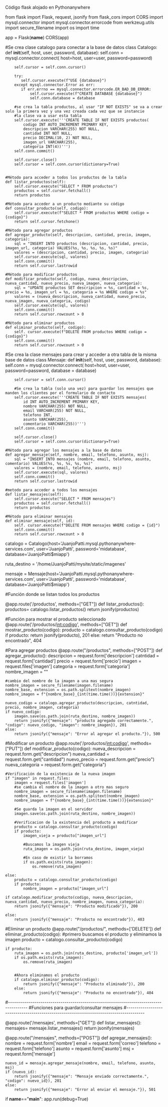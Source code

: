 Código flask alojado en Pythonanywhere






















from flask import Flask, request, jsonify
from flask_cors import CORS
import mysql.connector
import mysql.connector.errorcode
from werkzeug.utils import secure_filename
import os
import time

app = Flask(__name__)
CORS(app)

#Se crea clase catalogo para conectar a la base de datos
class Catalogo:
    def __init__(self, host, user, password, database):
        self.conn = mysql.connector.connect( host=host,
        user=user,
        password=password)

        self.cursor = self.conn.cursor()

        try:
           self.cursor.execute(f"USE {database}")
        except mysql.connector.Error as err:
           if err.errno == mysql.connector.errorcode.ER_BAD_DB_ERROR:
               self.cursor.execute(f"CREATE DATABASE {database}")
               self.conn.database = database

        #se crea la tabla productos, al usar "IF NOT EXISTS" se va a crear solo la primera vez y una vez creada cada vez que se instancie
        #la clase va a usar esta tabla
        self.cursor.execute('''CREATE TABLE IF NOT EXISTS productos(
            codigo INT AUTO_INCREMENT PRIMARY KEY,
            descripcion VARCHAR(255) NOT NULL,
            cantidad INT NOT NULL,
            precio DECIMAL(10, 2) NOT NULL,
            imagen_url VARCHAR(255),
            categoria INT(4))''')
        self.conn.commit()

        self.cursor.close()
        self.cursor = self.conn.cursor(dictionary=True)


    #Método para acceder a todos los productos de la tabla
    def listar_productos(self):
        self.cursor.execute("SELECT * FROM productos")
        productos = self.cursor.fetchall()
        return productos

    #Método para acceder a un producto mediante su código
    def consultar_producto(self, codigo):
        self.cursor.execute(f"SELECT * FROM productos WHERE codigo = {codigo}")
        return self.cursor.fetchone()

    #Método para agregar productos
    def agregar_producto(self, descripcion, cantidad, precio, imagen, categoria):
        sql = "INSERT INTO productos (descripcion, cantidad, precio, imagen_url, categoria) VALUES(%s, %s, %s, %s, %s)"
        valores = (descripcion, cantidad, precio, imagen, categoria)
        self.cursor.execute(sql, valores)
        self.conn.commit()
        return self.cursor.lastrowid

    #Método para modificar productos
    def modificar_producto(self, codigo, nueva_descripcion, nueva_cantidad, nuevo_precio, nueva_imagen, nueva_categoria):
        sql = "UPDATE productos SET descripcion = %s, cantidad = %s, precio = %s, imagen_url = %s, categoria = %s WHERE codigo = %s"
        valores = (nueva_descripcion, nueva_cantidad, nuevo_precio, nueva_imagen, nueva_categoria, codigo)
        self.cursor.execute(sql, valores)
        self.conn.commit()
        return self.cursor.rowcount > 0

    #Método para eliminar productos
    def eliminar_producto(self, codigo):
        self. cursor.execute(f"DELETE FROM productos WHERE codigo = {codigo}")
        self.conn.commit()
        return self.cursor.rowcount > 0

#Se crea la clase mensajes para crear y acceder a otra tabla de la misma base de datos
class Mensaje:
    def __init__(self, host, user, password, database):
        self.conn = mysql.connector.connect( host=host,
        user=user,
        password=password,
        database = database)

        self.cursor = self.conn.cursor()

        #Se crea la tabla (solo una vez) para guardar los mensajes que manden los clientes por el formulario de contacto
        self.cursor.execute('''CREATE TABLE IF NOT EXISTS mensajes(
            id INT AUTO_INCREMENT PRIMARY KEY,
            nombre VARCHAR(255) NOT NULL,
            email VARCHAR(255) NOT NULL,
            telefono INT,
            asunto VARCHAR(255),
            comentario VARCHAR(255))''')
        self.conn.commit()

        self.cursor.close()
        self.cursor = self.conn.cursor(dictionary=True)

    #Método para agregar los mensajes a la base de datos
    def agregar_mensaje(self, nombre, email, telefono, asunto, msj):
        sql = "INSERT INTO mensajes (nombre, email, telefono, asunto, comentario) VALUES(%s, %s, %s, %s, %s)"
        valores = (nombre, email, telefono, asunto, msj)
        self.cursor.execute(sql, valores)
        self.conn.commit()
        return self.cursor.lastrowid

    #metodo para acceder a todos los mensajes
    def listar_mensajes(self):
        self.cursor.execute("SELECT * FROM mensajes")
        productos = self.cursor.fetchall()
        return productos

    #Método para eliminar mensajes
    def eliminar_mensaje(self, id):
        self. cursor.execute(f"DELETE FROM mensajes WHERE codigo = {id}")
        self.conn.commit()
        return self.cursor.rowcount > 0




catalogo = Catalogo(host='JuanjoPatti.mysql.pythonanywhere-services.com', user='JuanjoPatti', password='midatabase', database='JuanjoPatti$miapp')

ruta_destino = '/home/JuanjoPatti/mysite/static/imagenes'

mensaje = Mensaje(host='JuanjoPatti.mysql.pythonanywhere-services.com', user='JuanjoPatti', password='midatabase', database='JuanjoPatti$miapp')







#Función donde se listan todos los productos

@app.route('/productos', methods=["GET"])
def listar_productos():
    productos= catalogo.listar_productos()
    return jsonify(productos)


#Función para mostrar el producto seleccionado
@app.route('/productos/<int:codigo>', methods=["GET"])
def mostrar_producto(codigo):
    producto = catalogo.consultar_producto(codigo)
    if producto:
        return jsonify(producto), 201
    else:
        return "Producto no encontrado", 404


#Para agregar productos
@app.route("/productos", methods=["POST"])
def agregar_producto():
    descripcion = request.form['descripcion']
    catntidad = request.form['cantidad']
    precio = request.form['precio']
    imagen = request.files['imagen']
    categoria = request.form['categoria']
    nombre_imagen = ""

    #cambio del nombre de la imagen a una mas segura
    nombre_imagen = secure_filename(imagen.filename)
    nombre_base, extension = os.path.splitext(nombre_imagen)
    nombre_imagen = f"{nombre_base}_{int(time.time())}{extension}"

    nuevo_codigo = catalogo.agregar_producto(descripcion, catntidad, precio, nombre_imagen, categoria)
    if nuevo_codigo:
        imagen.save(os.path.join(ruta_destino, nombre_imagen))
        return jsonify({"mensaje": "producto agregado correctamente.", "codigo": nuevo_codigo, "imagen": nombre_imagen}), 201
    else:
        return jsonify({"mensaje": "Error al agregar el producto."}), 500


#Modificar un producto
@app.route('/productos/<int:codigo>', methods=["PUT"])
def modificar_producto(codigo):
    nueva_descripcion = request.form.get("descripcion")
    nueva_cantidad = request.form.get("cantidad")
    nuevo_precio = request.form.get("precio")
    nueva_categoria = request.form.get("categoria")

    #Verificación de la existencia de la nueva imagen
    if "imagen" in request.files:
        imagen = request.files['imagen']
        #se cambia el nombre de la imagen a otro mas seguro
        nombre_imagen = secure_filename(imagen.filename)
        nombre_base, extension = os.path.splitext(nombre_imagen)
        nombre_imagen = f"{nombre_base}_{int(time.time())}{extension}"

        #Se guarda la imagen en el servidor
        imagen.save(os.path.join(ruta_destino, nombre_imagen))

        #Verificacion de la existencia del producto a modificar
        producto = catalogo.consultar_producto(codigo)
        if producto:
            imagen_vieja = producto["imagen_url"]

            #Buscamos la imagen vieja
            ruta_imagen = os.path.join(ruta_destino, imagen_vieja)

            #En caso de existir la borramos
            if os.path.exists(ruta_imagen):
                os.remove(ruta_imagen)

    else:
        producto = catalogo.consultar_producto(codigo)
        if producto:
            nombre_imagen = producto["imagen_url"]

    if catalogo.modificar_producto(codigo, nueva_descripcion, nueva_cantidad, nuevo_precio, nombre_imagen, nueva_categoria):
        return jsonify({"mensaje": "Producto modificado"}), 200

    else:
        return jsonify({"mensaje": "Producto no encontrado"}), 403

#Eliminar un producto
@app.route("/productos/<codigo>", methods=['DELETE'])
def eliminar_producto(codigo):
    #primero buscamos el producto y eliminamos la imagen
    producto = catalogo.consultar_producto(codigo)

    if producto:
        ruta_imagen = os.path.join(ruta_destino, producto['imagen_url'])
        if os.path.exists(ruta_imagen):
            os.remove(ruta_imagen)


        #Ahora eliminamos el producto
        if catalogo.eliminar_producto(codigo):
            return jsonify({"mensaje": "Producto eliminado"}), 200
        else:
            return jsonify({"mensaje": "Producto no encontrado"}), 404

#---------------------------------------------------------------------------------------
#Funciones para guardar/consultar mensajes
#---------------------------------------------------------------------------------------

@app.route('/mensajes', methods=["GET"])
def listar_mensajes():
    mensajes= mensaje.listar_mensajes()
    return jsonify(mensajes)


@app.route("/mensajes", methods=["POST"])
def agregar_mensajes():
    nombre = request.form['nombre']
    email = request.form['correo']
    telefono = request.form['telefono']
    asunto = request.form['asunto']
    msj = request.form['mensaje']

    nuevo_id = mensaje.agregar_mensaje(nombre, email, telefono, asunto, msj)
    if (nuevo_id):
        return jsonify({"mensaje": "Mensaje enviado correctamente.", "codigo": nuevo_id}), 201
    else:
        return jsonify({"mensaje": "Error al enviar el mensaje."}), 501




if __name__=="__main__":
    app.run(debug=True)
